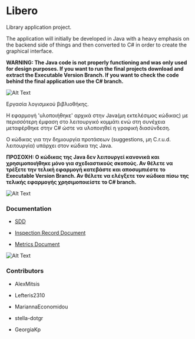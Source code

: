 # Libero

Library application project.

The application will initially be developed in Java with a heavy emphasis on the backend side of things and then converted to C# in order to create the graphical interface.

**WARNING: The Java code is not properly functioning and was only used for design purposes. If you want to run the final projects download and extract the Executable Version Branch. If you want to check the code behind the final application use the C# branch.**

![Alt Text](https://files.catbox.moe/afsqmm.gif)

Εργασία λογισμικού βιβλιοθήκης.

Η εφαρμογή 'υλοποιήθηκε' αρχικά στην Java(μη εκτελέσιμος κώδικας) με περισσότερη έμφαση στο λειτουργικό κομμάτι ενώ στη συνέχεια μεταφέρθηκε στην C# ώστε να υλοποιηθεί η γραφική διασύνδεση.

Ο κώδικας για την δημιουργία προτάσεων (suggestions, μη C.r.u.d. λειτουργία) υπάρχει στον κώδικα της Java.

**ΠΡΟΣΟΧΗ: Ο κώδικας της Java δεν λειτουργεί κανονικά και χρησιμοποιήθηκε μόνο για σχεδιαστικούς σκοπούς. Αν θέλετε να τρέξετε την τελική εφαρμογή κατεβάστε και αποσυμπιέστε το Executable Version Branch. Αν θέλετε να ελέγξετε τον κώδικα πίσω της τελικής εφαρμογής χρησιμοποιείστε το C# branch.**

![Alt Text](https://files.catbox.moe/afsqmm.gif)

### Documentation

* [SDD](https://docs.google.com/document/d/1dthS_RyoWCDS2B4kcGonaLtdLjlOyvXd/edit)

* [Inspection Record Document](https://docs.google.com/document/d/1pW6Z1yBM3GGhGo8F_N6Q6804pk_AuFymEB5PynCQZyw/edit?fbclid=IwAR3orfN1UQmU7ikkPAxj1BRFieu16-YLtwlFZeTIhTzbWTz_UuMjJekifVg)

* [Metrics Document](https://docs.google.com/document/d/168hK83_AVdCEtp73hgHxZvgRRl1PpaY8JnHv5cN3aZo/edit?fbclid=IwAR1c7MDOXXdpE9aEMrdTHHDXFSKJO7QnSqQHcdRwW1LSAaSvf2zb2fTFNUA)

![Alt Text](https://files.catbox.moe/afsqmm.gif)

### Contributors

* AlexMitsis

* Lefteris2310

* MariannaEconomidou

* stella-dotgr

* GeorgiaKp
